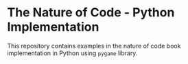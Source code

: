 # The Nature of Code - Python Implementation

This repository contains examples in the nature of code book implementation in Python using `pygame` library.
